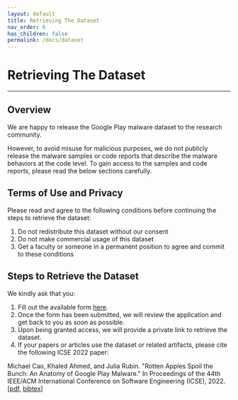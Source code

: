 ```yaml
---
layout: default
title: Retrieving The Dataset
nav_order: 6
has_children: false
permalink: /docs/dataset
---
```


# Retrieving The Dataset
---

## Overview

We are happy to release the Google Play malware dataset to the research community. 

However, to avoid misuse for malicious purposes, we do not publicly release the malware samples or code reports that describe the malware behaviors at the code level. To gain access to the samples and code reports, please read the below sections carefully.

## Terms of Use and Privacy

Please read and agree to the following conditions before continuing the steps to retrieve the dataset:

1. Do not redistribute this dataset without our consent
2. Do not make commercial usage of this dataset
3. Get a faculty or someone in a permanent position to agree and commit to these conditions

## Steps to Retrieve the Dataset

We kindly ask that you:

1. Fill out the available form [here](https://forms.gle/DvUR2eh7tpi8NAtU6).
2. Once the form has been submitted, we will review the application and get back to you as soon as possible. 
3. Upon being granted access, we will provide a private link to retrieve the dataset.
4. If your papers or articles use the dataset or related artifacts, please cite the following ICSE 2022 paper:

Michael Cao, Khaled Ahmed, and Julia Rubin. "Rotten Apples Spoil the Bunch: An Anatomy of Google Play Malware." In Proceedings of the 44th IEEE/ACM International Conference on Software Engineering (ICSE), 2022. \[[pdf](), [bibtex](/assets/data/googleplaymalware.bib)\]
